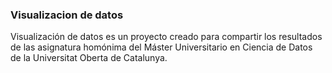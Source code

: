 ### Visualizacion de datos

Visualización de datos es un proyecto creado para compartir los resultados de las asignatura homónima del Máster Universitario en Ciencia de Datos de la Universitat Oberta de Catalunya.
